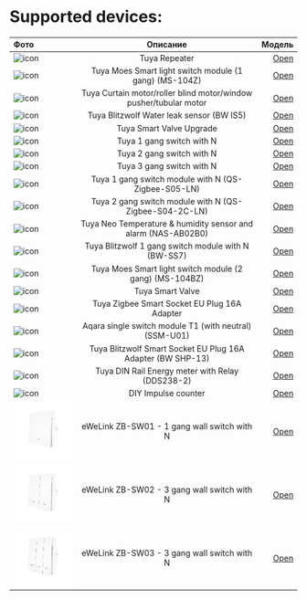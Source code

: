 # Supported devices:

| Фото  | Описание  | Модель |
|:------------- |:---------------:| -------------:|
| ![icon](1/icon.png)   | Tuya Repeater |[Open](1/readme.md) |
| ![icon](2/icon.png)   | Tuya Moes Smart light switch module (1 gang) (MS-104Z) |[Open](2/readme.md)
| ![icon](3/icon.png)   | Tuya Curtain motor/roller blind motor/window pusher/tubular motor |[Open](3/readme.md)
| ![icon](4/icon.png)   | Tuya Blitzwolf Water leak sensor (BW IS5) |[Open](4/readme.md)
| ![icon](5/icon.png)   | Tuya Smart Valve Upgrade |[Open](5/readme.md)
| ![icon](6/icon.png)   | Tuya 1 gang switch with N |[Open](6/readme.md)
| ![icon](7/icon.png)   | Tuya 2 gang switch with N |[Open](7/readme.md)
| ![icon](8/icon.png)   | Tuya 3 gang switch with N |[Open](8/readme.md)
| ![icon](9/icon.png)   | Tuya 1 gang switch module with N (QS-Zigbee-S05-LN) |[Open](9/readme.md)
| ![icon](10/icon.png)  | Tuya 2 gang switch module with N (QS-Zigbee-S04-2C-LN) |[Open](10/readme.md)
| ![icon](11/icon.png)  | Tuya Neo Temperature & humidity sensor and alarm (NAS-AB02B0) |[Open](11/readme.md)
| ![icon](12/icon.png)  | Tuya Blitzwolf 1 gang switch module with N (BW-SS7) |[Open](12/readme.md)
| ![icon](13/icon.png)  | Tuya Moes Smart light switch module (2 gang) (MS-104BZ) |[Open](13/readme.md)
| ![icon](14/icon.png)  | Tuya Smart Valve |[Open](14/readme.md)
| ![icon](15/icon.png)  | Tuya Zigbee Smart Socket EU Plug 16A Adapter |[Open](15/readme.md)
| ![icon](16/icon.png)  | Aqara single switch module T1 (with neutral) (SSM-U01) |[Open](16/readme.md)
| ![icon](17/icon.png)  | Tuya Blitzwolf Smart Socket EU Plug 16A Adapter (BW SHP-13) |[Open](17/readme.md)
| ![icon](18/icon.png)  | Tuya DIN Rail Energy meter with Relay (DDS238-2) |[Open](18/readme.md)
| ![icon](19/icon.png)  | DIY Impulse counter |[Open](19/readme.md)
| ![icon](eWeLink/zb-sw01/icon.png)  | eWeLink ZB-SW01 - 1 gang wall switch with N |[Open](eWeLink/zb-sw01/readme.md)
| ![icon](eWeLink/zb-sw02/icon.png)  | eWeLink ZB-SW02 - 3 gang wall switch with N |[Open](eWeLink/zb-sw02/readme.md)
| ![icon](eWeLink/zb-sw03/icon.png)  | eWeLink ZB-SW03 - 3 gang wall switch with N |[Open](eWeLink/zb-sw03/readme.md)

